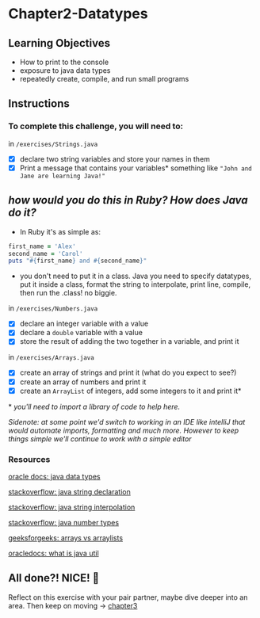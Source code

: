 # Chapter2-Datatypes

## Learning Objectives

- How to print to the console
- exposure to java data types
- repeatedly create, compile, and run small programs

## Instructions

### To complete this challenge, you will need to:

in `/exercises/Strings.java`
- [x] declare two string variables and store your names in them
- [x] Print a message that contains your variables* something like `"John and Jane are learning Java!"`

 *how would you do this in Ruby? How does Java do it?*
---
- In Ruby it's as simple as:
```ruby
first_name = 'Alex'
second_name = 'Carol'
puts "#{first_name} and #{second_name}"
```
- you don't need to put it in a class. Java you need to specify datatypes, put it inside a class, format the string to interpolate, print line, compile, then run the .class! no biggie.

in `/exercises/Numbers.java`
- [x] declare an integer variable with a value
- [x] declare a `double` variable with a value
- [x] store the result of adding the two together in a variable, and print it

in `/exercises/Arrays.java`
- [x] create an array of strings and print it (what do you expect to see?)
- [x] create an array of numbers and print it
- [x] create an `ArrayList` of integers, add some integers to it and print it*

\* *you'll need to import a library of code to help here.*

*Sidenote: at some point we'd switch to working in an IDE like intelliJ that would automate imports, formatting and much more. However to keep things simple we'll continue to work with a simple editor*

### Resources

[oracle docs: java data types][1]

[stackoverflow: java string declaration][2]

[stackoverflow: java string interpolation][3]

[stackoverflow: java number types][4]

[geeksforgeeks: arrays vs arraylists][5]

[oracledocs: what is java util][6]


## All done?! NICE! :tada:
Reflect on this exercise with your pair partner, maybe dive deeper into an area. Then keep on moving -> [chapter3][0]

[0]: ../chapter3-JavaBuzz/README.md
[1]: https://docs.oracle.com/javase/tutorial/java/nutsandbolts/datatypes.html
[2]: https://stackoverflow.com/questions/334518/java-strings-string-s-new-stringsilly
[3]: https://stackoverflow.com/questions/6389827/string-variable-interpolation-java
[4]: https://stackoverflow.com/questions/1691876/using-the-right-numeric-data-type
[5]: http://www.geeksforgeeks.org/array-vs-arraylist-in-java/
[6]: https://docs.oracle.com/javase/7/docs/api/java/util/package-summary.html
